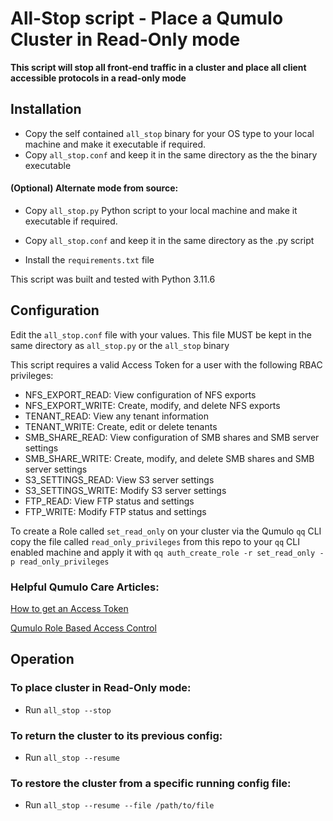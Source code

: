 # All-Stop script - Place a Qumulo Cluster in Read-Only mode

**This script will stop all front-end traffic in a cluster and place all client accessible protocols in a read-only mode**

## Installation

- Copy the self contained `all_stop` binary for your OS type to your local machine and make it executable if required.
- Copy `all_stop.conf` and keep it in the same directory as the the binary executable

#### (Optional) Alternate mode from source:
- Copy `all_stop.py` Python script to your local machine and make it executable if required.

- Copy `all_stop.conf` and keep it in the same directory as the .py script
- Install the `requirements.txt` file

This script was built and tested with Python 3.11.6

## Configuration

Edit the `all_stop.conf` file with your values. This file MUST be kept in the same directory as `all_stop.py` or the `all_stop` binary

This script requires a valid Access Token for a user with the following RBAC privileges:

- NFS_EXPORT_READ: View configuration of NFS exports
- NFS_EXPORT_WRITE: Create, modify, and delete NFS exports
- TENANT_READ: View any tenant information
- TENANT_WRITE: Create, edit or delete tenants
- SMB_SHARE_READ: View configuration of SMB shares and SMB server settings
- SMB_SHARE_WRITE: Create, modify, and delete SMB shares and SMB server settings
- S3_SETTINGS_READ: View S3 server settings
- S3_SETTINGS_WRITE: Modify S3 server settings
- FTP_READ: View FTP status and settings
- FTP_WRITE: Modify FTP status and settings


To create a Role called `set_read_only` on your cluster via the Qumulo `qq` CLI copy the file called `read_only_privileges` from this repo to your `qq` CLI enabled machine and apply it with `qq auth_create_role -r set_read_only -p read_only_privileges`


### Helpful Qumulo Care Articles:

[How to get an Access Token](https://care.qumulo.com/hc/en-us/articles/360004600994-Authenticating-with-Qumulo-s-REST-API#acquiring-a-bearer-token-by-using-the-web-ui-0-3) 

[Qumulo Role Based Access Control](https://care.qumulo.com/hc/en-us/articles/360036591633-Role-Based-Access-Control-RBAC-with-Qumulo-Core#managing-roles-by-using-the-web-ui-0-7)

## Operation

### To place cluster in Read-Only mode:
- Run `all_stop --stop`

### To return the cluster to its previous config:
- Run `all_stop --resume`

### To restore the cluster from a specific running config file:

- Run `all_stop --resume --file /path/to/file`





